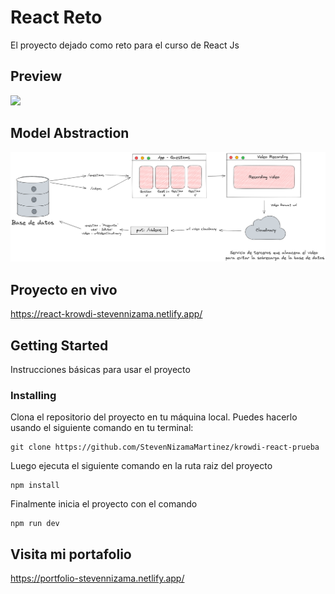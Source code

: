 # React Reto

El proyecto dejado como reto para el curso de React Js

## Preview
<img src="./public/Animation.gif">

## Model Abstraction

<img src="./public//Krowdi.png">

## Proyecto en vivo

https://react-krowdi-stevennizama.netlify.app/

## Getting Started

Instrucciones básicas para usar el proyecto

### Installing

Clona el repositorio del proyecto en tu máquina local. Puedes hacerlo usando el siguiente comando en tu terminal:

```
git clone https://github.com/StevenNizamaMartinez/krowdi-react-prueba
```

Luego ejecuta el siguiente comando en la ruta raiz del proyecto

```
npm install
```

Finalmente inicia el proyecto con el comando 

```
npm run dev
```

## Visita mi portafolio 

https://portfolio-stevennizama.netlify.app/
